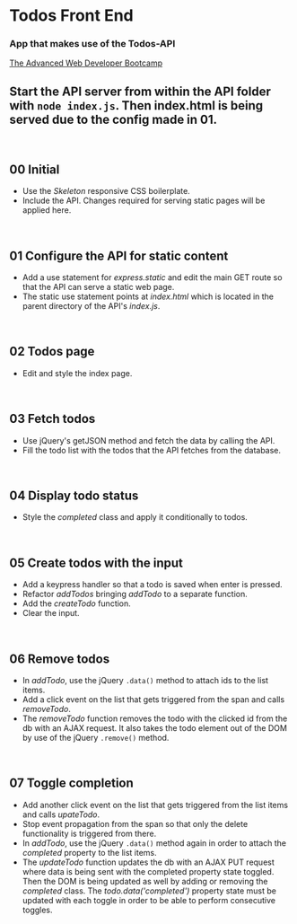 # Todos Front End
### App that makes use of the Todos-API
[The Advanced Web Developer Bootcamp](https://www.udemy.com/the-advanced-web-developer-bootcamp/)



## Start the API server from within the API folder with `node index.js`. Then index.html is being served due to the config made in 01.


&nbsp;
## 00 Initial

* Use the *Skeleton* responsive CSS boilerplate.
* Include the API. Changes required for serving static pages will be applied here.


&nbsp;
## 01 Configure the API for static content

* Add a use statement for *express.static* and edit the main GET route so that the API can serve a static web page.
* The static use statement points at *index.html* which is located in the parent directory of the API's *index.js*.

&nbsp;
## 02 Todos page

* Edit and style the index page.

&nbsp;
## 03 Fetch todos

* Use jQuery's getJSON method and fetch the data by calling the API.
* Fill the todo list with the todos that the API fetches from the database.  

&nbsp;
## 04 Display todo status

* Style the *completed* class and apply it conditionally to todos.


&nbsp;
## 05 Create todos with the input

* Add a keypress handler so that a todo is saved when enter is pressed.
* Refactor *addTodos* bringing *addTodo* to a separate function.
* Add the *createTodo* function.
* Clear the input.


&nbsp;
## 06 Remove todos

* In *addTodo*, use the jQuery `.data()` method to attach ids to the list items.
* Add a click event on the list that gets triggered from the span and calls *removeTodo*.
* The *removeTodo* function removes the todo with the clicked id from the db with an AJAX request. It also takes the todo element out of the DOM by use of the jQuery `.remove()` method.


&nbsp;
## 07 Toggle completion

* Add another click event on the list that gets triggered from the list items and calls *upateTodo*.
* Stop event propagation from the span so that only the delete functionality is triggered from there.
* In *addTodo*, use the jQuery `.data()` method again in order to attach the *completed* property to the list items.
* The *updateTodo* function updates the db with an AJAX PUT request where data is being sent with the completed property state toggled. Then the DOM is being updated as well by adding or removing the *completed* class. The *todo.data('completed')* property state must be updated with each toggle in order to be able to perform consecutive toggles.
